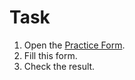 # Task
1. Open the [Practice Form](https://demoqa.com/automation-practice-form).
2. Fill this form.
3. Check the result.
